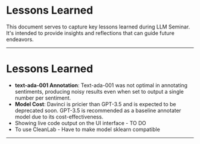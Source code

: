 # Lessons Learned

This document serves to capture key lessons learned during LLM Seminar. It's intended to provide insights and reflections that can guide future endeavors.

---

# Lessons Learned

- **text-ada-001 Annotation**: Text-ada-001 was not optimal in annotating sentiments, producing noisy results even when set to output a single number per sentiment.
- **Model Cost**: Davinci is pricier than GPT-3.5 and is expected to be deprecated soon. GPT-3.5 is recommended as a baseline annotater model due to its cost-effectiveness.
- Showing live code output on the UI interface - TO DO
- To use CleanLab - Have to make model sklearn compatible 
--- 